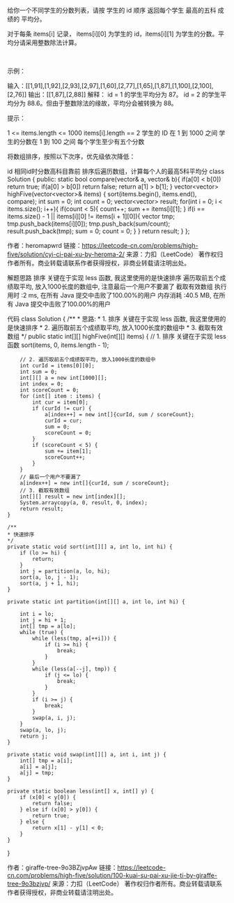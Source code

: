 给你一个不同学生的分数列表，请按 学生的 id 顺序 返回每个学生 最高的五科 成绩的 平均分。

对于每条 items[i] 记录， items[i][0] 为学生的 id，items[i][1] 为学生的分数。平均分请采用整数除法计算。

 

示例：

输入：[[1,91],[1,92],[2,93],[2,97],[1,60],[2,77],[1,65],[1,87],[1,100],[2,100],[2,76]]
输出：[[1,87],[2,88]]
解释：
id = 1 的学生平均分为 87。
id = 2 的学生平均分为 88.6。但由于整数除法的缘故，平均分会被转换为 88。
 

提示：

1 <= items.length <= 1000
items[i].length == 2
学生的 ID 在 1 到 1000 之间
学生的分数在 1 到 100 之间
每个学生至少有五个分数


将数组排序，按照以下次序，优先级依次降低：

id
相同id时分数高科目靠前
排序后遍历数组，计算每个人的最高5科平均分
class Solution {
public:
    static bool compare(vector<int>& a, vector<int>& b){
        if(a[0] < b[0])
            return true;
        if(a[0] > b[0])
            return false;
        return a[1] > b[1];
    }
    vector<vector<int>> highFive(vector<vector<int>>& items) {
        sort(items.begin(), items.end(), compare);
        int sum   = 0;
        int count = 0;
        vector<vector<int>> result;
        for(int i = 0; i < items.size(); i++){
            if(count < 5){
                count++;
                sum += items[i][1];
            }
            if(i == items.size() - 1 || items[i][0] != items[i + 1][0]){
                vector<int> tmp;
                tmp.push_back(items[i][0]);
                tmp.push_back(sum/count);
                result.push_back(tmp);
                sum   = 0;
                count = 0;
            }
        }
        return result;
    }
};

作者：heromapwrd
链接：https://leetcode-cn.com/problems/high-five/solution/cyi-ci-pai-xu-by-heroma-2/
来源：力扣（LeetCode）
著作权归作者所有。商业转载请联系作者获得授权，非商业转载请注明出处。


解题思路
排序 关键在于实现 less 函数, 我这里使用的是快速排序
遍历取前五个成绩取平均, 放入1000长度的数组中, 注意最后一个用户不要漏了
截取有效数组
执行用时 :2 ms, 在所有 Java 提交中击败了100.00%的用户
内存消耗 :40.5 MB, 在所有 Java 提交中击败了100.00%的用户

代码
class Solution {
 /**
     * 思路:
     * 1. 排序 关键在于实现 less 函数, 我这里使用的是快速排序
     * 2. 遍历取前五个成绩取平均, 放入1000长度的数组中
     * 3. 截取有效数组
     */
    public static int[][] highFive(int[][] items) {
        // 1. 排序 关键在于实现 less 函数
        sort(items, 0, items.length - 1);

        // 2. 遍历取前五个成绩取平均, 放入1000长度的数组中
        int curId = items[0][0];
        int sum = 0;
        int[][] a = new int[1000][];
        int index = 0;
        int scoreCount = 0;
        for (int[] item : items) {
            int cur = item[0];
            if (curId != cur) {
                a[index++] = new int[]{curId, sum / scoreCount};
                curId = cur;
                sum = 0;
                scoreCount = 0;
            }
            if (scoreCount < 5) {
                sum += item[1];
                scoreCount++;
            }
        }
        // 最后一个用户不要漏了
        a[index++] = new int[]{curId, sum / scoreCount};
        // 3. 截取有效数组
        int[][] result = new int[index][];
        System.arraycopy(a, 0, result, 0, index);
        return result;
    }

    /**
    * 快速排序
    */
    private static void sort(int[][] a, int lo, int hi) {
        if (lo >= hi) {
            return;
        }
        int j = partition(a, lo, hi);
        sort(a, lo, j - 1);
        sort(a, j + 1, hi);
    }

    private static int partition(int[][] a, int lo, int hi) {

        int i = lo;
        int j = hi + 1;
        int[] tmp = a[lo];
        while (true) {
            while (less(tmp, a[++i])) {
                if (i >= hi) {
                    break;
                }
            }
            while (less(a[--j], tmp)) {
                if (j <= lo) {
                    break;
                }
            }
            if (i >= j) {
                break;
            }
            swap(a, i, j);
        }
        swap(a, lo, j);
        return j;
    }

    private static void swap(int[][] a, int i, int j) {
        int[] tmp = a[i];
        a[i] = a[j];
        a[j] = tmp;
    }

    private static boolean less(int[] x, int[] y) {
        if (x[0] < y[0]) {
            return false;
        } else if (x[0] > y[0]) {
            return true;
        } else {
            return x[1] - y[1] < 0;
        }
    }

}

作者：giraffe-tree-9o3BZjvpAw
链接：https://leetcode-cn.com/problems/high-five/solution/100-kuai-su-pai-xu-jie-ti-by-giraffe-tree-9o3bzjvp/
来源：力扣（LeetCode）
著作权归作者所有。商业转载请联系作者获得授权，非商业转载请注明出处。